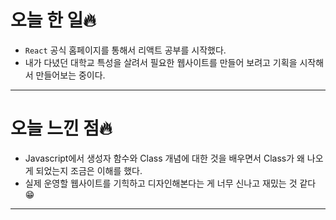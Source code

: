 # 오늘 한 일🔥

- `React` 공식 홈페이지를 통해서 리액트 공부를 시작했다.
- 내가 다녔던 대학교 특성을 살려서 필요한 웹사이트를 만들어 보려고 기획을 시작해서 만들어보는 중이다.

---

# 오늘 느낀 점🔥

- Javascript에서 생성자 함수와 Class 개념에 대한 것을 배우면서 Class가 왜 나오게 되었는지 조금은 이해를 했다.
- 실제 운영할 웹사이트를 기힉하고 디자인해본다는 게 너무 신나고 재밌는 것 같다 😁

---
